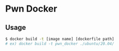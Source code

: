 # Pwn Docker

## Usage 
```bash
$ docker build -t [image name] [dockerfile path]
# ex) docker build -t pwn_docker ./ubuntu/20.04/
```
